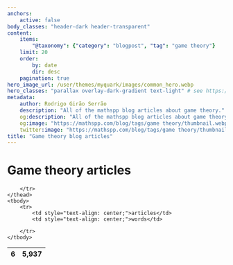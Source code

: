 ```yaml
---
anchors:
    active: false
body_classes: "header-dark header-transparent"
content:
    items:
        "@taxonomy": {"category": "blogpost", "tag": "game theory"}
    limit: 20
    order:
        by: date
        dir: desc
    pagination: true
hero_image_url: /user/themes/myquark/images/common_hero.webp
hero_classes: "parallax overlay-dark-gradient text-light" # see https://demo.getgrav.org/blog-skeleton/blog/hero-classes
metadata:
    author: Rodrigo Girão Serrão
    description: "All of the mathspp blog articles about game theory."
    og:description: "All of the mathspp blog articles about game theory."
    og:image: "https://mathspp.com/blog/tags/game theory/thumbnail.webp"
    twitter:image: "https://mathspp.com/blog/tags/game theory/thumbnail.webp"
title: "Game theory blog articles"
---
```


# Game theory articles


<table class="stats-table">
    <thead>
        <tr>
            <th style="text-align: center;">6</th>
            <th style="text-align: center;">5,937</th>
            
        </tr>
    </thead>
    <tbody>
        <tr>
            <td style="text-align: center;">articles</td>
            <td style="text-align: center;">words</td>
            
        </tr>
    </tbody>
</table>